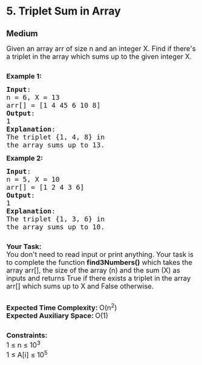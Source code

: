 # 5. Triplet Sum in Array
## Medium 
<div class="problem-statement">
                <p></p><p><span style="font-size:18px">Given an array arr of size n and an integer X. Find if there's a triplet in the array which sums up to the given integer X. </span></p>

<p><br>
<span style="font-size:18px"><strong>Example 1:</strong></span></p>

<pre><span style="font-size:18px"><strong>Input</strong>:
n = 6, X = 13
arr[] = [1 4 45 6 10 8]
<strong>Output</strong>:
1
<strong>Explanation</strong>:
The triplet {1, 4, 8} in 
the array sums up to 13.</span></pre>

<p><span style="font-size:18px"><strong>Example 2:</strong></span></p>

<pre><span style="font-size:18px"><strong>Input</strong>:
n = 5, X = 10
arr[] = [1 2 4 3 6]
<strong>Output</strong>:
1
<strong>Explanation</strong>:
The triplet {1, 3, 6} in 
the array sums up to 10.</span>
</pre>

<p><br>
<span style="font-size:18px"><strong>Your Task:</strong><br>
You don't need to read input or print anything. Your task is to complete the function&nbsp;<strong>find3Numbers()</strong>&nbsp;which takes the array arr[], the size of the array (n) and the sum (X) as inputs and returns True if there exists a triplet in the array arr[] which sums up to X and False otherwise.</span></p>

<p><br>
<span style="font-size:18px"><strong>Expected Time Complexity:&nbsp;</strong>O(n<sup>2</sup>)<br>
<strong>Expected Auxiliary Space:&nbsp;</strong>O(1)</span></p>

<p><br>
<span style="font-size:18px"><strong>Constraints:</strong><br>
1 ≤ n ≤ 10<sup>3</sup><br>
1 ≤ A[i] ≤ 10<sup>5</sup></span></p>
 <p></p>
            </div>